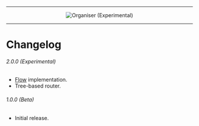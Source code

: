 
---

<div align="center">
  <img src="https://raw.githubusercontent.com/fatec-taquaritinga/organiser/master/media/logo.svg?sanitize=true" alt="Organiser (Experimental)" /><br />
</div>

---

# Changelog

###### 2.0.0 (Experimental)

- [Flow](./) implementation.
- Tree-based router.

###### 1.0.0 (Beta)

- Initial release.
